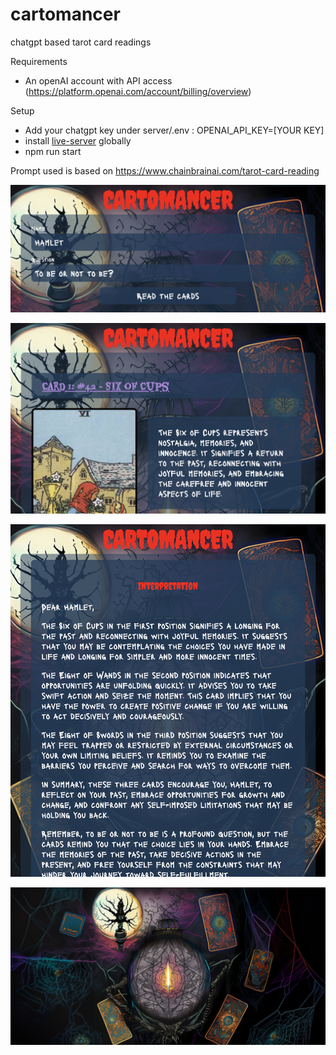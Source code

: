 # cartomancer
chatgpt based tarot card readings

Requirements
* An openAI account with API access (https://platform.openai.com/account/billing/overview)

Setup
* Add your chatgpt key under server/.env : OPENAI_API_KEY=[YOUR KEY]
* install [live-server](https://www.npmjs.com/package/live-server) globally
* npm run start 

Prompt used is based on https://www.chainbrainai.com/tarot-card-reading 

![example question input](https://github.com/guidovanhelvoort/cartomancer/blob/main/images/cartomancer01.png?raw=true)

![example card](https://github.com/guidovanhelvoort/cartomancer/blob/main/images/cartomancer02.png?raw=true)

![example card interpretation reading](https://github.com/guidovanhelvoort/cartomancer/blob/main/images/cartomancer03.png?raw=true)


![background to cartomancer](https://github.com/guidovanhelvoort/cartomancer/blob/main/client/img/bg.png?raw=true)
